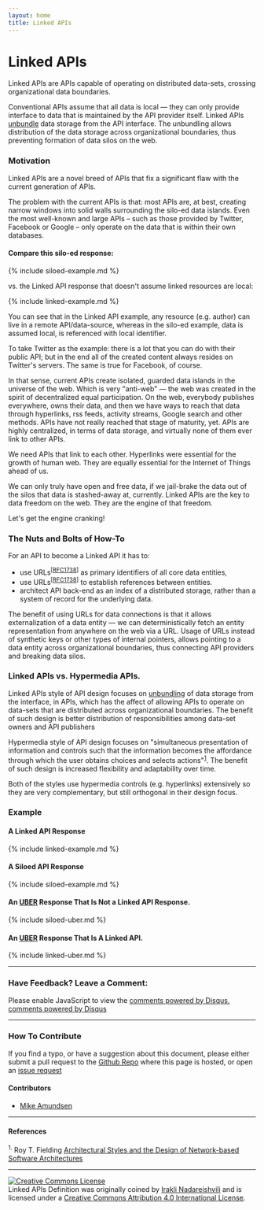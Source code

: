 ```yaml
---
layout: home
title: Linked APIs
---
```


# Linked APIs

<span class="definition">Linked APIs are APIs capable of operating on distributed data-sets, crossing organizational data boundaries.</span> 

Conventional APIs assume that all data is local — they can only provide interface to data that is maintained by the API provider itself. Linked APIs [unbundle](http://www.vox.com/2014/6/24/5840248/the-powerful-economic-principle-behind-yo) data storage from the API interface. The unbundling allows distribution of the data storage across organizational boundaries, thus preventing formation of data silos on the web.

### Motivation

Linked APIs are a novel breed of APIs that fix a significant flaw with the current generation of APIs.

The problem with the current APIs is that: most APIs are, at best, creating narrow windows into solid walls surrounding the silo-ed data islands. Even the most well-known and large APIs – such as those provided by Twitter, Facebook or Google – only operate on the data that is within their own databases.

#### Compare this silo-ed response:

{% include siloed-example.md %}   

vs. the Linked API response that doesn't assume linked resources are local:

{% include linked-example.md %}

You can see that in the Linked API example, any resource (e.g. author) can live in a remote API/data-source, whereas in the silo-ed example, data is assumed local, is referenced with local identifier.

To take Twitter as the example: there is a lot that you can do with their public API; but in the end all of the created content always resides on Twitter's servers. The same is true for Facebook, of course. 

In that sense, current APIs create isolated, guarded data islands in the universe of the web. Which is very "anti-web" — the web was created in the spirit of decentralized equal participation. On the web, everybody publishes everywhere, owns their data, and then we have ways to reach that data through hyperlinks, rss feeds, activity streams, Google search and other methods. APIs have not really reached that stage of maturity, yet. APIs are highly centralized, in terms of data storage, and virtually none of them ever link to other APIs.

We need APIs that link to each other. Hyperlinks were essential for the growth of human web. They are equally essential for the Internet of Things ahead of us. 

We can only truly have open and free data, if we jail-brake the data out of the silos that data is stashed-away at, currently. Linked APIs are the key to data freedom on the web. They are the engine of that freedom. 

Let's get the engine cranking!


### The Nuts and Bolts of How-To

For an API to become a Linked API it has to:

- use URLs<sup>[[RFC1738](http://www.ietf.org/rfc/rfc1738.txt)]</sup> as primary identifiers of all core data entities, 
- use URLs<sup>[[RFC1738](http://www.ietf.org/rfc/rfc1738.txt)]</sup> to establish references between entities.
- architect API back-end as an index of a distributed storage, rather than a system of record for the underlying data.

The benefit of using URLs for data connections is that it allows externalization of a data entity — we can deterministically fetch an entity representation from anywhere on the web via a URL. Usage of URLs instead of synthetic keys or other types of internal pointers, allows pointing to a data entity across organizational boundaries, thus connecting API providers and breaking data silos.

### Linked APIs vs. Hypermedia APIs.

Linked APIs style of API design focuses on [unbundling](http://www.vox.com/2014/6/24/5840248/the-powerful-economic-principle-behind-yo) of data storage from the interface, in APIs, which has the affect of allowing APIs to operate on data-sets that are distributed across organizational boundaries. The benefit of such design is better distribution of responsibilities among data-set owners and API publishers

Hypermedia style of API design focuses on "simultaneous presentation of information and controls such that the information becomes the affordance through which the user obtains choices and selects actions"<sup><a href="#fn1" id="ref1">1</a></sup>. The benefit of such design is increased flexibility and adaptability over time.  

Both of the styles use hypermedia controls (e.g. hyperlinks) extensively so they are very complementary, but still orthogonal in their design focus.

### Example

#### A Linked API Response

{% include linked-example.md %}       

#### A Siloed API Response

{% include siloed-example.md %}   

#### An [UBER](https://rawgit.com/mamund/media-types/master/uber-hypermedia.html) Response That Is Not a Linked API Response.

{% include siloed-uber.md %}

#### An [UBER](https://rawgit.com/mamund/media-types/master/uber-hypermedia.html) Response That Is A Linked API.


{% include linked-uber.md %}

-----------------------

### Have Feedback? Leave a Comment:

<div id="disqus_thread"></div>
<script type="text/javascript">
    /* * * CONFIGURATION VARIABLES: EDIT BEFORE PASTING INTO YOUR WEBPAGE * * */
    var disqus_shortname = 'linkedapis'; // required: replace example with your forum shortname

    /* * * DON'T EDIT BELOW THIS LINE * * */
    (function() {
        var dsq = document.createElement('script'); dsq.type = 'text/javascript'; dsq.async = true;
        dsq.src = '//' + disqus_shortname + '.disqus.com/embed.js';
        (document.getElementsByTagName('head')[0] || document.getElementsByTagName('body')[0]).appendChild(dsq);
    })();
</script>
<noscript>Please enable JavaScript to view the <a href="http://disqus.com/?ref_noscript">comments powered by Disqus.</a></noscript>
<a href="http://disqus.com" class="dsq-brlink">comments powered by <span class="logo-disqus">Disqus</span></a>

-----------------------

### How To Contribute

If you find a typo, or have a suggestion about this document, please either submit a pull request to the [Github Repo](https://github.com/inadarei/linkedapis) where this page is hosted, or open an [issue request](https://github.com/inadarei/linkedapis/issues)

#### Contributors

- [Mike Amundsen](https://twitter.com/mamund)

------------------------

#### References

<sup id="fn1">1.</sup> Roy T. Fielding [Architectural Styles and
the Design of Network-based Software Architectures](http://www.ics.uci.edu/~fielding/pubs/dissertation/top.htm)

-----------------------

<a rel="license" href="http://creativecommons.org/licenses/by/4.0/"><img alt="Creative Commons License" style="border-width:0" src="https://i.creativecommons.org/l/by/4.0/80x15.png" /></a><br /><span xmlns:dct="http://purl.org/dc/terms/" href="http://purl.org/dc/dcmitype/Text" property="dct:title" rel="dct:type">Linked APIs Definition</span> was originally coined by <a xmlns:cc="http://creativecommons.org/ns#" href="https://twitter.com/inadarei" property="cc:attributionName" rel="cc:attributionURL">Irakli Nadareishvili</a>  and is licensed under a <a rel="license" href="http://creativecommons.org/licenses/by/4.0/">Creative Commons Attribution 4.0 International License</a>.
